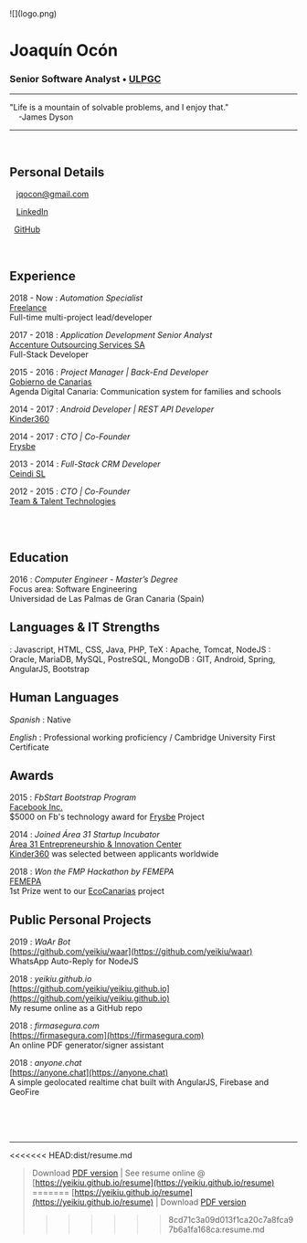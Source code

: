 <br />
<br />
![](logo.png)

# Joaquín Ocón

### Senior Software Analyst • [ULPGC](https://ulpgc.es)  

----

<i class="fas fa-quote-left fa-2x fa-pull-left fa-border"></i>
"Life is a mountain of solvable problems, and I enjoy that."  
&nbsp;&nbsp;&nbsp;&nbsp;-James Dyson

----

<br />  

Personal Details
---------
<span class="fas fa-envelope fa-lg"></span>&nbsp;&nbsp;&nbsp;jqocon@gmail.com

<span class="fab fa-linkedin fa-lg"></span>&nbsp;&nbsp;&nbsp;[LinkedIn](https://es.linkedin.com/in/jqocon)

<span class="fab fa-github fa-lg"></span>&nbsp;&nbsp;[GitHub](https://github.com/yeikiu)

<br />  

Experience
----------
2018 - Now
: 	*Automation Specialist*  
	[Freelance](https://github.com/yeikiu)  
	Full-time multi-project lead/developer

2017 - 2018
: 	*Application Development Senior Analyst*  
	[Accenture Outsourcing Services SA](https://www.accenture.com)  
	Full-Stack Developer

2015 - 2016
:	*Project Manager | Back-End Developer*  
	[Gobierno de Canarias](http://www.gobcan.es)  
	Agenda Digital Canaria: Communication system for families and schools

2014 - 2017
: 	*Android Developer | REST API Developer*  
	[Kinder360](https://kinder360.com/)  
	
2014 - 2017
:	*CTO | Co-Founder*  
	[Frysbe](http://frysbe.com/)

2013 - 2014
:	*Full-Stack CRM Developer*  
	[Ceindi SL](http://ceindi.es/)

2012 - 2015
:	*CTO | Co-Founder*  
	[Team & Talent Technologies](http://teamandtalent.com/)

<br /><br />  

Education
---------
2016
:	*Computer Engineer - Master’s Degree*  
	Focus area: Software Engineering  
	Universidad de Las Palmas de Gran Canaria (Spain)  
	
Languages & IT Strengths
------------
<span class="fas fa-code fa-lg">
:	
	Javascript, HTML, CSS, Java, PHP, TeX

<span class="fas fa-server fa-lg">
:	Apache, Tomcat, NodeJS

<span class="fas fa-database fa-lg">
:	Oracle, MariaDB, MySQL, PostreSQL, MongoDB  

<span class="fas fa-code-branch fa-lg">
:	GIT, Android, Spring, AngularJS, Bootstrap

Human Languages
------------
*Spanish*
:	Native

*English*
:	Professional working proficiency / Cambridge University First Certificate

Awards
------
2015
:	*FbStart Bootstrap Program*  
	[Facebook Inc.](https://developers.facebook.com/fbstart)  
	$5000 on Fb's technology award for [Frysbe](https://frysbe.com) Project

2014
:	*Joined Área 31 Startup Incubator*  
	[Área 31 Entrepreneurship & Innovation Center](https://www.ie.edu/entrepreneurship/)  
	[Kinder360](https://kinder360.com) was selected between applicants worldwide

2018
:	*Won the FMP Hackathon by FEMEPA*  
	[FEMEPA](http://femepa.org/web/)  
	1st Prize went to our [EcoCanarias](https://ecocanarias.life) project

Public Personal Projects
----------
2019
: 	*WaAr Bot*  
	[https://github.com/yeikiu/waar](https://github.com/yeikiu/waar)  
	WhatsApp Auto-Reply for NodeJS

2018
: 	*yeikiu.github.io*  
	[https://github.com/yeikiu/yeikiu.github.io](https://github.com/yeikiu/yeikiu.github.io)  
	My resume online as a GitHub repo

2018
: 	*firmasegura.com*  
	[https://firmasegura.com](https://firmasegura.com)  
	An online PDF generator/signer assistant

2018
: 	*anyone.chat*  
	[https://anyone.chat](https://anyone.chat)  
	A simple geolocated realtime chat built with AngularJS, Firebase and GeoFire

<br /><br /><br />

------
<<<<<<< HEAD:dist/resume.md
> Download [PDF version](https://yeikiu.github.io/dist/resume.pdf) | See resume online @ [https://yeikiu.github.io/resume](https://yeikiu.github.io/resume)
=======
> [https://yeikiu.github.io/resume](https://yeikiu.github.io/resume) | Download [PDF version](https://yeikiu.github.io/resume.pdf)
>>>>>>> 8cd71c3a09d013f1ca20c7a8fca97b6a1fa168ca:resume.md
